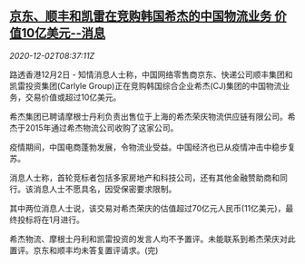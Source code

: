 <!--1606899275000-->
[京东、顺丰和凯雷在竞购韩国希杰的中国物流业务 价值10亿美元--消息](https://cn.reuters.com/article/jd-shunfeng-carlyle-cj-acquisition-1202-idCNKBS28C0Z0)
------

<div><i>2020-12-02T08:37:11Z</i></div><p>路透香港12月2日 - 知情消息人士称，中国网络零售商京东、快递公司顺丰集团和凯雷投资集团(Carlyle Group)正在竞购韩国综合企业希杰(CJ)集团的中国物流业务，交易价值或超过10亿美元。</p><p>希杰集团已聘请摩根士丹利负责出售位于上海的希杰荣庆物流供应链有限公司。希杰于2015年通过希杰物流公司收购了这家公司。</p><p>疫情期间，中国电商蓬勃发展，令物流业受益。中国经济也已从疫情冲击中稳步复苏。</p><p>消息人士称，首轮竞标者包括多家房地产和科技公司，还有其他金融赞助商和同行。该消息人士不愿具名，因受保密要求限制。</p><p>其中两位消息人士说，该交易对希杰荣庆的估值超过70亿元人民币(11亿美元)，最终投标将在1月进行。</p><p>希杰物流、摩根士丹利和凯雷投资的发言人均不予置评。未能联系到希杰荣庆对此置评。京东和顺丰均未答复置评请求。(完)</p>
